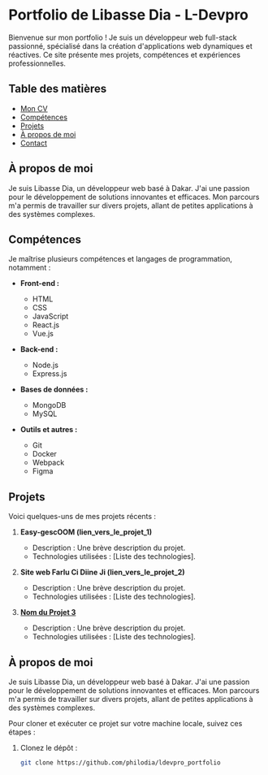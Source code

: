 # Portfolio de Libasse Dia - L-Devpro

Bienvenue sur mon portfolio ! Je suis un développeur web full-stack passionné, spécialisé dans la création d'applications web dynamiques et réactives. Ce site présente mes projets, compétences et expériences professionnelles.

## Table des matières

- [Mon CV](#mon-cv)
- [Compétences ](#compétences)
- [Projets](#projets)
- [À propos de moi](#à-propos-de-moi)
- [Contact](#contact)

## À propos de moi

Je suis Libasse Dia, un développeur web basé à Dakar. J'ai une passion pour le développement de solutions innovantes et efficaces. Mon parcours m'a permis de travailler sur divers projets, allant de petites applications à des systèmes complexes.

## Compétences 

Je maîtrise plusieurs compétences et langages de programmation, notamment :

- **Front-end :**
  - HTML
  - CSS
  - JavaScript
  - React.js
  - Vue.js

- **Back-end :**
  - Node.js
  - Express.js
  
- **Bases de données :**
  - MongoDB
  - MySQL
  
- **Outils et autres :**
  - Git
  - Docker
  - Webpack
  - Figma

## Projets

Voici quelques-uns de mes projets récents :

1. **Easy-gescOOM (lien_vers_le_projet_1)**
   - Description : Une brève description du projet.
   - Technologies utilisées : [Liste des technologies].

2. **Site web Farlu Ci Diine Ji (lien_vers_le_projet_2)**
   - Description : Une brève description du projet.
   - Technologies utilisées : [Liste des technologies].

3. **[Nom du Projet 3](lien_vers_le_projet_3)**
   - Description : Une brève description du projet.
   - Technologies utilisées : [Liste des technologies].

## À propos de moi

Je suis Libasse Dia, un développeur web basé à Dakar. J'ai une passion pour le développement de solutions innovantes et efficaces. Mon parcours m'a permis de travailler sur divers projets, allant de petites applications à des systèmes complexes.

Pour cloner et exécuter ce projet sur votre machine locale, suivez ces étapes :

1. Clonez le dépôt :
   ```bash
   git clone https://github.com/philodia/ldevpro_portfolio
